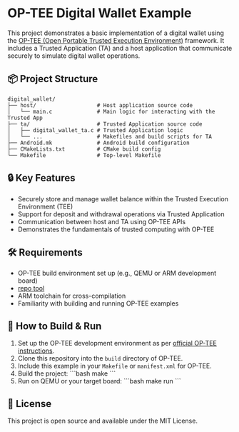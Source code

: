 # OP-TEE Digital Wallet Example

This project demonstrates a basic implementation of a digital wallet using the [OP-TEE (Open Portable Trusted Execution Environment)](https://www.op-tee.org/) framework. It includes a Trusted Application (TA) and a host application that communicate securely to simulate digital wallet operations.

## 📦 Project Structure

```
digital_wallet/
├── host/                   # Host application source code
│   └── main.c              # Main logic for interacting with the Trusted App
├── ta/                     # Trusted Application source code
│   ├── digital_wallet_ta.c # Trusted Application logic
│   └── ...                 # Makefiles and build scripts for TA
├── Android.mk              # Android build configuration
├── CMakeLists.txt          # CMake build config
└── Makefile                # Top-level Makefile
```

## 🔒 Key Features

- Securely store and manage wallet balance within the Trusted Execution Environment (TEE)
- Support for deposit and withdrawal operations via Trusted Application
- Communication between host and TA using OP-TEE APIs
- Demonstrates the fundamentals of trusted computing with OP-TEE

## 🛠️ Requirements

- OP-TEE build environment set up (e.g., QEMU or ARM development board)
- [repo tool](https://gerrit.googlesource.com/git-repo/)
- ARM toolchain for cross-compilation
- Familiarity with building and running OP-TEE examples

## 🚀 How to Build & Run

1. Set up the OP-TEE development environment as per [official OP-TEE instructions](https://optee.readthedocs.io/en/latest/building/).
2. Clone this repository into the `build` directory of OP-TEE.
3. Include this example in your `Makefile` or `manifest.xml` for OP-TEE.
4. Build the project:
   \```bash
   make
   \```
5. Run on QEMU or your target board:
   \```bash
   make run
   \```

## 📄 License

This project is open source and available under the MIT License.
